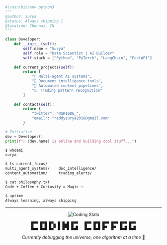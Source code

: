 ```python
#!/usr/bin/env python3
"""
@author: Surya
@status: Always shipping 🚢
@location: Chennai, IN
"""

class Developer:
    def __init__(self):
        self.name = "Surya"
        self.role = "Data Scientist | AI Builder"
        self.stack = ["Python", "PyTorch", "LangChain", "FastAPI"]
        
    def current_projects(self):
        return [
            "🤖 Multi-agent AI systems",
            "📄 Document intelligence tools", 
            "🎥 Automated content pipelines",
            "📈 Trading pattern recognition"
        ]
    
    def contact(self):
        return {
            "twitter": "@SR1606_",
            "email": "reddysurya2016@gmail.com"
        }

# Initialize
dev = Developer()
print(f"👋 {dev.name} is online and building cool stuff...")
```

```bash
$ whoami
surya

$ ls current_focus/
multi_agent_systems/    doc_intelligence/    
content_automation/     trading_alerts/

$ cat philosophy.txt
Code + Coffee + Curiosity = Magic ✨

$ uptime
Always learning, always shipping
```

---

<div align="center">

![Coding Stats](https://github-readme-stats.vercel.app/api?username=Surya-R-16&show_icons=true&theme=radical&hide_border=true&bg_color=0d1117&title_color=58a6ff&icon_color=1f6feb&text_color=c9d1d9)

```
 █▀▀ █▀█ █▀▄ █ █▄█ █▀▀   █▀▀ █▀█ █▀▀ █▀▀ █▀▀ █▀▀ 
 █▄▄ █▄█ █▄▀ █ █▀█ █▄█   █▄▄ █▄█ █▀  █▀  █▄█ █▄█ 
```

*Currently debugging the universe, one algorithm at a time* 🌌

</div>
